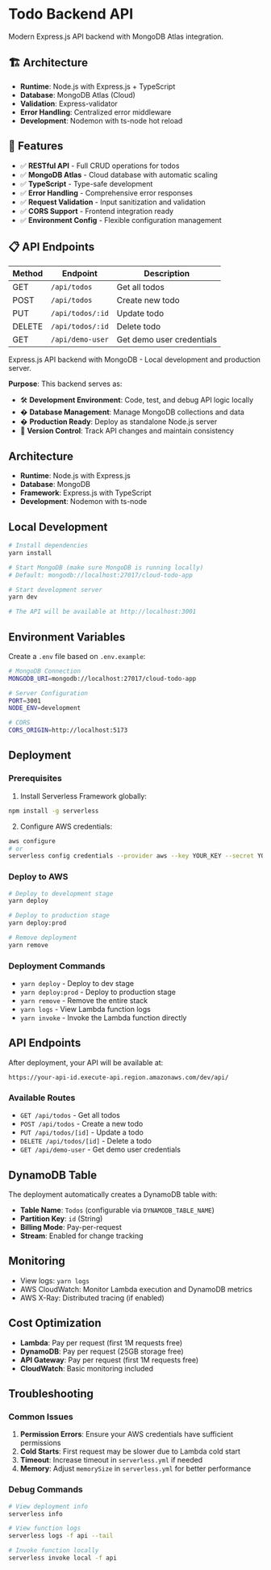 # Todo Backend API

Modern Express.js API backend with MongoDB Atlas integration.

## 🏗️ Architecture

- **Runtime**: Node.js with Express.js + TypeScript
- **Database**: MongoDB Atlas (Cloud)
- **Validation**: Express-validator
- **Error Handling**: Centralized error middleware
- **Development**: Nodemon with ts-node hot reload

## 🚀 Features

- ✅ **RESTful API** - Full CRUD operations for todos
- ✅ **MongoDB Atlas** - Cloud database with automatic scaling
- ✅ **TypeScript** - Type-safe development
- ✅ **Error Handling** - Comprehensive error responses
- ✅ **Request Validation** - Input sanitization and validation
- ✅ **CORS Support** - Frontend integration ready
- ✅ **Environment Config** - Flexible configuration management

## 📋 API Endpoints

| Method | Endpoint | Description |
|--------|----------|-------------|
| GET | `/api/todos` | Get all todos |
| POST | `/api/todos` | Create new todo |
| PUT | `/api/todos/:id` | Update todo |
| DELETE | `/api/todos/:id` | Delete todo |
| GET | `/api/demo-user` | Get demo user credentials |

Express.js API backend with MongoDB - Local development and production server.

**Purpose**: This backend serves as:
- 🛠️ **Development Environment**: Code, test, and debug API logic locally
- �️ **Database Management**: Manage MongoDB collections and data
- � **Production Ready**: Deploy as standalone Node.js server
- 🔄 **Version Control**: Track API changes and maintain consistency

## Architecture

- **Runtime**: Node.js with Express.js
- **Database**: MongoDB
- **Framework**: Express.js with TypeScript
- **Development**: Nodemon with ts-node

## Local Development

```bash
# Install dependencies
yarn install

# Start MongoDB (make sure MongoDB is running locally)
# Default: mongodb://localhost:27017/cloud-todo-app

# Start development server
yarn dev

# The API will be available at http://localhost:3001
```

## Environment Variables

Create a `.env` file based on `.env.example`:

```bash
# MongoDB Connection
MONGODB_URI=mongodb://localhost:27017/cloud-todo-app

# Server Configuration
PORT=3001
NODE_ENV=development

# CORS
CORS_ORIGIN=http://localhost:5173
```

## Deployment

### Prerequisites

1. Install Serverless Framework globally:
```bash
npm install -g serverless
```

2. Configure AWS credentials:
```bash
aws configure
# or
serverless config credentials --provider aws --key YOUR_KEY --secret YOUR_SECRET
```

### Deploy to AWS

```bash
# Deploy to development stage
yarn deploy

# Deploy to production stage
yarn deploy:prod

# Remove deployment
yarn remove
```

### Deployment Commands

- `yarn deploy` - Deploy to dev stage
- `yarn deploy:prod` - Deploy to production stage
- `yarn remove` - Remove the entire stack
- `yarn logs` - View Lambda function logs
- `yarn invoke` - Invoke the Lambda function directly

## API Endpoints

After deployment, your API will be available at:
```
https://your-api-id.execute-api.region.amazonaws.com/dev/api/
```

### Available Routes

- `GET /api/todos` - Get all todos
- `POST /api/todos` - Create a new todo
- `PUT /api/todos/[id]` - Update a todo
- `DELETE /api/todos/[id]` - Delete a todo
- `GET /api/demo-user` - Get demo user credentials

## DynamoDB Table

The deployment automatically creates a DynamoDB table with:
- **Table Name**: `Todos` (configurable via `DYNAMODB_TABLE_NAME`)
- **Partition Key**: `id` (String)
- **Billing Mode**: Pay-per-request
- **Stream**: Enabled for change tracking

## Monitoring

- View logs: `yarn logs`
- AWS CloudWatch: Monitor Lambda execution and DynamoDB metrics
- AWS X-Ray: Distributed tracing (if enabled)

## Cost Optimization

- **Lambda**: Pay per request (first 1M requests free)
- **DynamoDB**: Pay per request (25GB storage free)
- **API Gateway**: Pay per request (first 1M requests free)
- **CloudWatch**: Basic monitoring included

## Troubleshooting

### Common Issues

1. **Permission Errors**: Ensure your AWS credentials have sufficient permissions
2. **Cold Starts**: First request may be slower due to Lambda cold start
3. **Timeout**: Increase timeout in `serverless.yml` if needed
4. **Memory**: Adjust `memorySize` in `serverless.yml` for better performance

### Debug Commands

```bash
# View deployment info
serverless info

# View function logs
serverless logs -f api --tail

# Invoke function locally
serverless invoke local -f api
